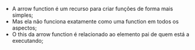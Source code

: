 * A arrow function é um recurso para criar funções de forma mais simples;
* Mas ela não funciona exatamente como uma function em todos os aspectos;
* O this da arrow function é relacionado ao elemento pai de quem está a executando;